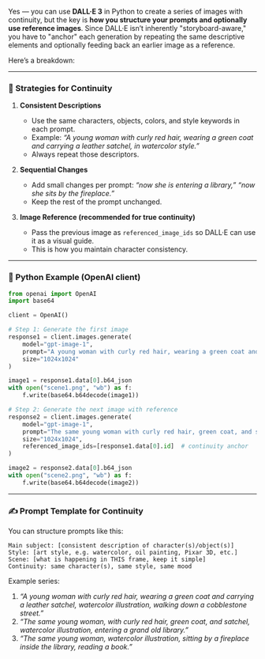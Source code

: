 Yes — you can use **DALL·E 3** in Python to create a series of images with continuity, but the key is **how you structure your prompts and optionally use reference images**. Since DALL·E isn’t inherently "storyboard-aware," you have to "anchor" each generation by repeating the same descriptive elements and optionally feeding back an earlier image as a reference.

Here’s a breakdown:

---

### 🔑 Strategies for Continuity

1. **Consistent Descriptions**

   * Use the same characters, objects, colors, and style keywords in each prompt.
   * Example: *“A young woman with curly red hair, wearing a green coat and carrying a leather satchel, in watercolor style.”*
   * Always repeat those descriptors.

2. **Sequential Changes**

   * Add small changes per prompt: *“now she is entering a library,” “now she sits by the fireplace.”*
   * Keep the rest of the prompt unchanged.

3. **Image Reference (recommended for true continuity)**

   * Pass the previous image as `referenced_image_ids` so DALL·E can use it as a visual guide.
   * This is how you maintain character consistency.

---

### 🐍 Python Example (OpenAI client)

```python
from openai import OpenAI
import base64

client = OpenAI()

# Step 1: Generate the first image
response1 = client.images.generate(
    model="gpt-image-1",
    prompt="A young woman with curly red hair, wearing a green coat and carrying a leather satchel, watercolor illustration, walking down a cobblestone street",
    size="1024x1024"
)

image1 = response1.data[0].b64_json
with open("scene1.png", "wb") as f:
    f.write(base64.b64decode(image1))

# Step 2: Generate the next image with reference
response2 = client.images.generate(
    model="gpt-image-1",
    prompt="The same young woman with curly red hair, green coat, and satchel, now entering a library, watercolor illustration, same style",
    size="1024x1024",
    referenced_image_ids=[response1.data[0].id]  # continuity anchor
)

image2 = response2.data[0].b64_json
with open("scene2.png", "wb") as f:
    f.write(base64.b64decode(image2))
```

---

### ✍️ Prompt Template for Continuity

You can structure prompts like this:

```
Main subject: [consistent description of character(s)/object(s)]  
Style: [art style, e.g. watercolor, oil painting, Pixar 3D, etc.]  
Scene: [what is happening in THIS frame, keep it simple]  
Continuity: same character(s), same style, same mood
```

Example series:

1. *“A young woman with curly red hair, wearing a green coat and carrying a leather satchel, watercolor illustration, walking down a cobblestone street.”*
2. *“The same young woman, with curly red hair, green coat, and satchel, watercolor illustration, entering a grand old library.”*
3. *“The same young woman, watercolor illustration, sitting by a fireplace inside the library, reading a book.”*

